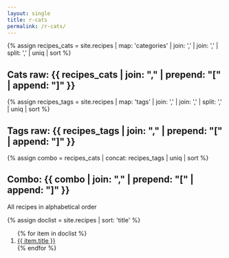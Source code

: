 ```yaml
---
layout: single
title: r-cats
permalink: /r-cats/
---
```


<!-- Map and flatten -->
{% assign recipes_cats =  site.recipes | map: 'categories' | join: ',' | join: ',' | split: ',' | uniq | sort %}
<h2>Cats raw: {{ recipes_cats | join: "," | prepend: "[" | append: "]" }}</h2>

{% assign recipes_tags =  site.recipes | map: 'tags' | join: ',' | join: ',' | split: ',' | uniq | sort %}
<h2>Tags raw: {{ recipes_tags | join: "," | prepend: "[" | append: "]" }}</h2>

{% assign combo = recipes_cats | concat: recipes_tags | uniq | sort %}
<h2>Combo: {{ combo | join: "," | prepend: "[" | append: "]" }}</h2>

All recipes in alphabetical order

{% assign doclist = site.recipes | sort: 'title'  %}
<ol>
{% for item in doclist %}
    <li><a href="{{ item.url }}" alt="{{ item.title }}">{{ item.title }}</a></li>
{% endfor %}
</ol>



<!-- Map and flatten -->
<!-- {% assign article_tags =  site.articles | map: 'tags' | join: ',' | join: ',' | split: ',' %}
{% assign tutorial_tags =  site.tutorials | map: 'tags' | join: ',' | join: ',' | split: ',' %}
{% assign all_tags =  site.tutorials | map: 'tags' | join: ',' | join: ',' | split: ',' %} -->
